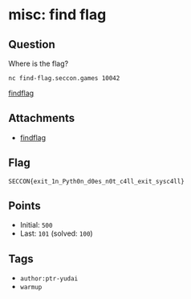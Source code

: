 # misc: find flag
## Question
Where is the flag?

```
nc find-flag.seccon.games 10042
```

[findflag](files)

## Attachments
- [findflag](files)

## Flag
```
SECCON{exit_1n_Pyth0n_d0es_n0t_c4ll_exit_sysc4ll}
```

## Points
- Initial: `500`
- Last: `101` (solved: `100`)

## Tags
- `author:ptr-yudai`
- `warmup`
    